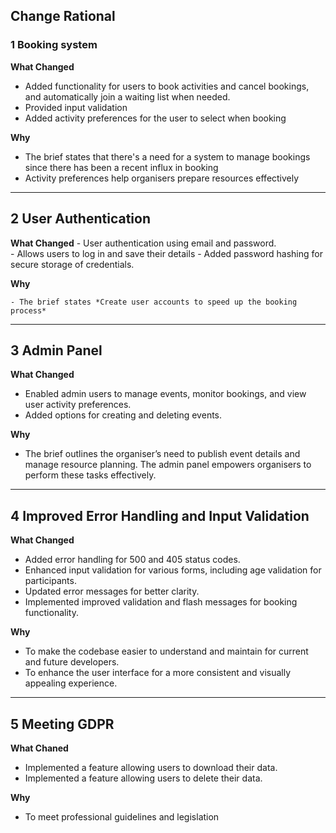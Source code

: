 ## Change Rational

### 1 Booking system

**What Changed**
- Added functionality for users to book activities and cancel bookings, and automatically join a waiting list when needed.  
- Provided input validation
- Added activity preferences for the user to select when booking

**Why**
- The brief states that there's a need for a system to manage bookings since there has been a recent influx in booking
- Activity preferences help organisers prepare resources effectively

---

## 2 User Authentication

**What Changed**
    - User authentication using email and password.  
    - Allows users to log in and save their details
    - Added password hashing for secure storage of credentials.

**Why**

    - The brief states *Create user accounts to speed up the booking process*

---

## 3 Admin Panel

**What Changed**

- Enabled admin users to manage events, monitor bookings, and view user activity preferences.  
- Added options for creating and deleting events.  

**Why**  

- The brief outlines the organiser’s need to publish event details and manage resource planning. The admin panel empowers organisers to perform these tasks effectively.

---

## 4 Improved Error Handling and Input Validation

**What Changed**

- Added error handling for 500 and 405 status codes.
- Enhanced input validation for various forms, including age validation for participants.
- Updated error messages for better clarity.
- Implemented improved validation and flash messages for booking functionality.


**Why**

- To make the codebase easier to understand and maintain for current and future developers.
- To enhance the user interface for a more consistent and visually appealing experience.

---

## 5 Meeting GDPR

**What Chaned**

- Implemented a feature allowing users to download their data.  
- Implemented a feature allowing users to delete their data.

**Why**

- To meet professional guidelines and legislation
